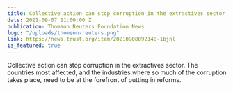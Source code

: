 ```yaml
---
title: Collective action can stop corruption in the extractives sector
date: 2021-09-07 11:00:00 Z
publication: Thomson Reuters Foundation News
logo: "/uploads/thomson-reuters.png"
link: https://news.trust.org/item/20210908092148-1bjnl
is_featured: true
---
```


Collective action can stop corruption in the extractives sector. The countries most affected, and the industries where so much of the corruption takes place, need to be at the forefront of putting in reforms.